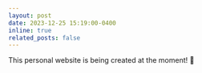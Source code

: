 ```yaml
---
layout: post
date: 2023-12-25 15:19:00-0400
inline: true
related_posts: false
---
```


This personal website is being created at the moment! 🎉
